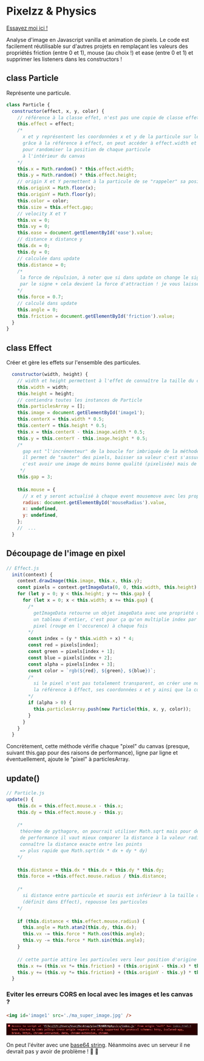 # Pixelzz & Physics

[Essayez moi ici !](https://aeilxs.github.io/pixels_and_physics/)

Analyse d'image en Javascript vanilla et animation de pixels. Le code est facilement réutilisable sur d'autres projets en remplaçant les valeurs des propriétés friction (entre 0 et 1), mouse (au choix !) et ease (entre 0 et 1) et supprimer les listeners dans les constructors !

## class Particle

Représente une particule.

```js
class Particle {
  constructor(effect, x, y, color) {
    // référence à la classe effet, n'est pas une copie de classe effet
    this.effect = effect;
    /*
      x et y représentent les coordonnées x et y de la particule sur le canvas
      grâce à la référence à effect, on peut accéder à effect.width et effect.height
      pour randomiser la position de chaque particule
      à l'intérieur du canvas
    */
    this.x = Math.random() * this.effect.width;
    this.y = Math.random() * this.effect.height;
    // origin X et Y permettent à la particule de se "rappeler" sa position initiale
    this.originX = Math.floor(x);
    this.originY = Math.floor(y);
    this.color = color;
    this.size = this.effect.gap;
    // velocity X et Y
    this.vx = 0;
    this.vy = 0;
    this.ease = document.getElementById('ease').value;
    // distance x distance y
    this.dx = 0;
    this.dy = 0;
    // calculée dans update
    this.distance = 0;
    /*
     la force de répulsion, à noter que si dans update on change le signe -
     par le signe + cela devient la force d'attraction ! je vous laisse essayer :)
    */
    this.force = 0.7;
    // calculé dans update
    this.angle = 0;
    this.friction = document.getElementById('friction').value;
  }
}
```

## class Effect

Créer et gère les effets sur l'ensemble des particules.

```js
  constructor(width, height) {
    // width et height permettent à l'effet de connaître la taille du canvas
    this.width = width;
    this.height = height;
    // contiendra toutes les instances de Particle
    this.particlesArray = [];
    this.image = document.getElementById('image1');
    this.centerX = this.width * 0.5;
    this.centerY = this.height * 0.5;
    this.x = this.centerX - this.image.width * 0.5;
    this.y = this.centerY - this.image.height * 0.5;
    /*
      gap est "l'incrémenteur" de la boucle for imbriquée de la méthode init, pour des raisons de performance
      il permet de "sauter" des pixels, baisser sa valeur c'est s'assurer un effect très laggy ! l'augmenter,
      c'est avoir une image de moins bonne qualité (pixelisée) mais de meilleures performances
     */
    this.gap = 3;

    this.mouse = {
      // x et y seront actualisé à chaque event mousemove avec les propriétés de l'event
      radius: document.getElementById('mouseRadius').value,
      x: undefined,
      y: undefined,
    };
    //  ...
  }
```

## Découpage de l'image en pixel

```js
// Effect.js
  init(context) {
    context.drawImage(this.image, this.x, this.y);
    const pixels = context.getImageData(0, 0, this.width, this.height).data;
    for (let y = 0; y < this.height; y += this.gap) {
      for (let x = 0; x < this.width; x += this.gap) {
        /*
          getImageData retourne un objet imageData avec une propriété data qui contient
          un tableau d'entier, c'est pour ça qu'on multiplie index par 4 pour accéder à l'index du premier
          pixel (rouge en l'occurence) à chaque fois
        */
        const index = (y * this.width + x) * 4;
        const red = pixels[index];
        const green = pixels[index + 1];
        const blue = pixels[index + 2];
        const alpha = pixels[index + 3];
        const color = `rgb(${red}, ${green}, ${blue})`;
        /*
          si le pixel n'est pas totalement transparent, on créer une nouvelle instance de Particle avec
          la référence à Effect, ses coordonnées x et y ainsi que la couleur
        */
        if (alpha > 0) {
          this.particlesArray.push(new Particle(this, x, y, color));
        }
      }
    }
  }
```

Concrètement, cette méthode vérifie chaque "pixel" du canvas (presque, suivant this.gap pour des raisons de performance), ligne par ligne et éventuellement, ajoute le "pixel" à particlesArray.

## update()

```js
// Particle.js
update() {
    this.dx = this.effect.mouse.x - this.x;
    this.dy = this.effect.mouse.y - this.y;

    /*
     théorème de pythagore, on pourrait utiliser Math.sqrt mais pour des raisons
     de performance il vaut mieux comparer la distance à la valeur radius sans avoir
     connaître la distance exacte entre les points
     => plus rapide que Math.sqrt(dx * dx + dy * dy)
    */

    this.distance = this.dx * this.dx + this.dy * this.dy;
    this.force = +this.effect.mouse.radius / this.distance;

    /*
      si distance entre particule et souris est inférieur à la taille du rayon de la souris
      (définit dans Effect), repousse les particules
    */

    if (this.distance < this.effect.mouse.radius) {
      this.angle = Math.atan2(this.dy, this.dx);
      this.vx -= this.force * Math.cos(this.angle);
      this.vy -= this.force * Math.sin(this.angle);
    }

    // cette partie attire les particules vers leur position d'origine
    this.x += (this.vx *= this.friction) + (this.originX - this.x) * this.ease;
    this.y += (this.vy *= this.friction) + (this.originY - this.y) * this.ease;
  }
```

### Eviter les erreurs CORS en local avec les images et les canvas ?

```html
<img id='image1' src='./ma_super_image.jpg' />
```

![erreur cors](./doc/errorcors.png)

On peut l'éviter avec une [base64 string](https://www.base64-image.de/). Néanmoins avec un serveur il ne devrait pas y avoir de problème ! :tada: :tada:
